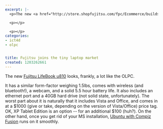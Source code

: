 ```yaml
---
excerpt: |-
  <p>The new <a href="http://store.shopfujitsu.com/fpc/Ecommerce/buildseriesbean.do?WT.medium=cpc&WT.term=U810+fujitsu&series=U810&WT.mc_id=AD_GOOGLE_MODEL%2BSPECIFIC%2B-%2BGOOGLE_U810%2BFUJITSU&WT.campaign=1024&WT.content=text&WT.source=google&cshift_ck=555519367cs500832693&WT.srch=1">Fujitsu LifeBook u810</a> looks, frankly, a lot like the OLPC.</p>

  <p></p>

  <p></p>
categories:
- ict4d
- olpc


title: Fujitsu joins the tiny laptop market
created: 1203262661
---
```

<p>The new <a href="http://store.shopfujitsu.com/fpc/Ecommerce/buildseriesbean.do?WT.medium=cpc&WT.term=U810+fujitsu&series=U810&WT.mc_id=AD_GOOGLE_MODEL%2BSPECIFIC%2B-%2BGOOGLE_U810%2BFUJITSU&WT.campaign=1024&WT.content=text&WT.source=google&cshift_ck=555519367cs500832693&WT.srch=1">Fujitsu LifeBook u810</a> looks, frankly, a lot like the OLPC.</p>

<p></p>

<p></p>

<p>It has a similar form-factor weighing 1.5lbs, comes with wireless (and bluetooth!), a webcam, and a solid 5.5 hour battery life.  It also includes an ethernet port and a 40GB hard drive (not solid state, unfortunately).  The worst part about it is naturally that it includes Vista and Office, and comes in at a $1000 (give or take, depending on the version of Vista/Office) price tag.  OK, XP Tablet Edition is an option -- for an additional $100 (huh?).  On the other hand, once you get rid of your MS installation,  <a href="http://www.youtube.com/watch?v=YmFPYlqvHWs">Ubuntu with Compiz Fusion</a> runs on it smoothly.</p>
